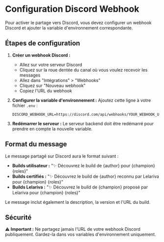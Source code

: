 # Configuration Discord Webhook

Pour activer le partage vers Discord, vous devez configurer un webhook Discord et ajouter la variable d'environnement correspondante.

## Étapes de configuration

1. **Créer un webhook Discord :**
   - Allez sur votre serveur Discord
   - Cliquez sur la roue dentée du canal où vous voulez recevoir les messages
   - Allez dans "Intégrations" > "Webhooks"
   - Cliquez sur "Nouveau webhook"
   - Copiez l'URL du webhook

2. **Configurer la variable d'environnement :**
   Ajoutez cette ligne à votre fichier `.env` :

   ```
   DISCORD_WEBHOOK_URL=https://discord.com/api/webhooks/YOUR_WEBHOOK_URL
   ```

3. **Redémarrer le serveur :**
   Le serveur backend doit être redémarré pour prendre en compte la nouvelle variable.

## Format du message

Le message partagé sur Discord aura le format suivant :

- **Builds utilisateur :** "✨ Découvrez le build de {author} pour {champion} {roles}"
- **Builds certifiés :** "✨ Découvrez le build de {author} reconnu par Lelariva pour {champion} {roles}"
- **Builds Lelariva :** "✨ Découvrez le build de {champion} proposé par Lelariva pour {champion} {roles}"

Le message inclut également la description, la version et l'URL du build.

## Sécurité

⚠️ **Important :** Ne partagez jamais l'URL de votre webhook Discord publiquement. Gardez-la dans vos variables d'environnement uniquement.
